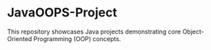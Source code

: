# JavaOOPS-Project
This repository showcases  Java projects demonstrating core Object-Oriented Programming (OOP) concepts.
